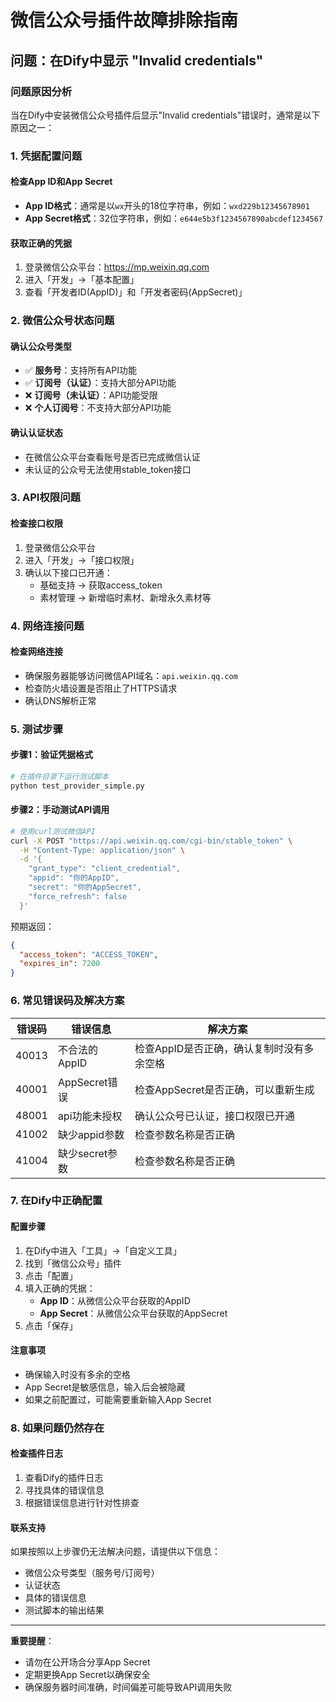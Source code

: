 # 微信公众号插件故障排除指南

## 问题：在Dify中显示 "Invalid credentials"

### 问题原因分析

当在Dify中安装微信公众号插件后显示"Invalid credentials"错误时，通常是以下原因之一：

### 1. 凭据配置问题

#### 检查App ID和App Secret
- **App ID格式**：通常是以`wx`开头的18位字符串，例如：`wxd229b12345678901`
- **App Secret格式**：32位字符串，例如：`e644e5b3f1234567890abcdef1234567`

#### 获取正确的凭据
1. 登录微信公众平台：https://mp.weixin.qq.com
2. 进入「开发」→「基本配置」
3. 查看「开发者ID(AppID)」和「开发者密码(AppSecret)」

### 2. 微信公众号状态问题

#### 确认公众号类型
- ✅ **服务号**：支持所有API功能
- ✅ **订阅号（认证）**：支持大部分API功能
- ❌ **订阅号（未认证）**：API功能受限
- ❌ **个人订阅号**：不支持大部分API功能

#### 确认认证状态
- 在微信公众平台查看账号是否已完成微信认证
- 未认证的公众号无法使用stable_token接口

### 3. API权限问题

#### 检查接口权限
1. 登录微信公众平台
2. 进入「开发」→「接口权限」
3. 确认以下接口已开通：
   - 基础支持 → 获取access_token
   - 素材管理 → 新增临时素材、新增永久素材等

### 4. 网络连接问题

#### 检查网络连接
- 确保服务器能够访问微信API域名：`api.weixin.qq.com`
- 检查防火墙设置是否阻止了HTTPS请求
- 确认DNS解析正常

### 5. 测试步骤

#### 步骤1：验证凭据格式
```bash
# 在插件目录下运行测试脚本
python test_provider_simple.py
```

#### 步骤2：手动测试API调用
```bash
# 使用curl测试微信API
curl -X POST "https://api.weixin.qq.com/cgi-bin/stable_token" \
  -H "Content-Type: application/json" \
  -d '{
    "grant_type": "client_credential",
    "appid": "你的AppID",
    "secret": "你的AppSecret",
    "force_refresh": false
  }'
```

预期返回：
```json
{
  "access_token": "ACCESS_TOKEN",
  "expires_in": 7200
}
```

### 6. 常见错误码及解决方案

| 错误码 | 错误信息 | 解决方案 |
|--------|----------|----------|
| 40013 | 不合法的AppID | 检查AppID是否正确，确认复制时没有多余空格 |
| 40001 | AppSecret错误 | 检查AppSecret是否正确，可以重新生成 |
| 48001 | api功能未授权 | 确认公众号已认证，接口权限已开通 |
| 41002 | 缺少appid参数 | 检查参数名称是否正确 |
| 41004 | 缺少secret参数 | 检查参数名称是否正确 |

### 7. 在Dify中正确配置

#### 配置步骤
1. 在Dify中进入「工具」→「自定义工具」
2. 找到「微信公众号」插件
3. 点击「配置」
4. 填入正确的凭据：
   - **App ID**：从微信公众平台获取的AppID
   - **App Secret**：从微信公众平台获取的AppSecret
5. 点击「保存」

#### 注意事项
- 确保输入时没有多余的空格
- App Secret是敏感信息，输入后会被隐藏
- 如果之前配置过，可能需要重新输入App Secret

### 8. 如果问题仍然存在

#### 检查插件日志
1. 查看Dify的插件日志
2. 寻找具体的错误信息
3. 根据错误信息进行针对性排查

#### 联系支持
如果按照以上步骤仍无法解决问题，请提供以下信息：
- 微信公众号类型（服务号/订阅号）
- 认证状态
- 具体的错误信息
- 测试脚本的输出结果

---

**重要提醒**：
- 请勿在公开场合分享App Secret
- 定期更换App Secret以确保安全
- 确保服务器时间准确，时间偏差可能导致API调用失败